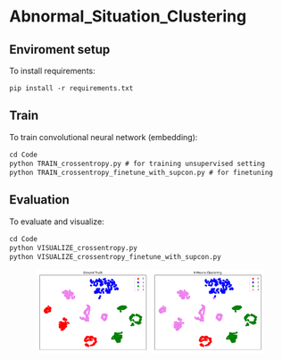 # Abnormal_Situation_Clustering

## Enviroment setup

To install requirements:
```
pip install -r requirements.txt
```

## Train

To train convolutional neural network (embedding):
```
cd Code
python TRAIN_crossentropy.py # for training unsupervised setting
python TRAIN_crossentropy_finetune_with_supcon.py # for finetuning
```


## Evaluation

To evaluate and visualize:
```
cd Code
python VISUALIZE_crossentropy.py
python VISUALIZE_crossentropy_finetune_with_supcon.py
```

<div align="center">
  <img width="40%" alt="1" src="./Code/pictures/before_GT.png">

  <img width="40%" alt="1" src="./Code/pictures/before_KMeans.png">
</div>



